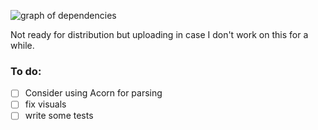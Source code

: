 ![graph of dependencies](https://i.ibb.co/0Jhb70h/Screen-Shot-2020-07-23-at-9-49-48-PM.png)

Not ready for distribution but uploading in case I don't work on this for a while.

### To do:

- [ ] Consider using Acorn for parsing
- [ ] fix visuals
- [ ] write some tests
